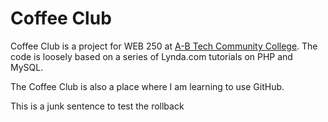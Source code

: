 # Coffee Club

Coffee Club is a project for WEB 250 at [A-B Tech Community College](https://www.abtech.edu/). The code is loosely based on a series of Lynda.com tutorials on PHP and MySQL.

The Coffee Club is also a place where I am learning to use GitHub. 

This is a junk sentence to test the rollback
